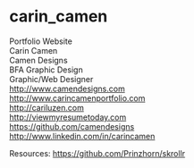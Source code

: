 carin_camen
===========

Portfolio Website<br>
Carin Camen<br>
Camen Designs<br>
BFA Graphic Design<br>
Graphic/Web Designer<br>
http://www.camendesigns.com<br>
http://www.carincamenportfolio.com<br>
http://cariluzen.com<br>
http://viewmyresumetoday.com<br>
https://github.com/camendesigns<br>
http://www.linkedin.com/in/carincamen

Resources:
https://github.com/Prinzhorn/skrollr
